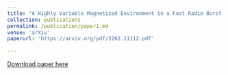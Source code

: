 ```yaml
---
title: "A Highly Variable Magnetized Environment in a Fast Radio Burst Source"
collection: publications
permalink: /publication/paper1.md
venue: 'arXiv'
paperurl: 'https://arxiv.org/pdf/2202.11112.pdf'

---
```


[Download paper here](https://arxiv.org/pdf/2202.11112.pdf)


